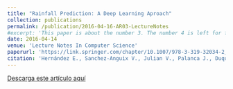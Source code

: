 ```yaml
---
title: "Rainfall Prediction: A Deep Learning Aproach"
collection: publications
permalink: /publication/2016-04-16-AR03-LectureNotes
#excerpt: 'This paper is about the number 3. The number 4 is left for future work.'
date: 2016-04-14
venue: 'Lecture Notes In Computer Science'
paperurl: 'https://link.springer.com/chapter/10.1007/978-3-319-32034-2_13'
citation: 'Hernández E., Sanchez-Anguix V., Julian V., Palanca J., Duque N. (2016) Rainfall Prediction: A Deep Learning Approach. In: Martínez-Álvarez F., Troncoso A., Quintián H., Corchado E. (eds) Hybrid Artificial Intelligent Systems. HAIS 2016. Lecture Notes in Computer Science, vol 9648. Springer, Cham. https://doi.org/10.1007/978-3-319-32034-2_13'
---
```



<a href ="https://ejhernandezl.github.io/files/AR03_LectureNotes.pdf" target="_blank">Descarga este artículo aquí</a>

